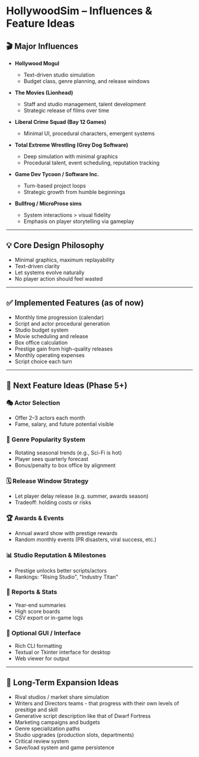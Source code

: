 # HollywoodSim – Influences & Feature Ideas

## 🎬 Major Influences

- **Hollywood Mogul**

  - Text-driven studio simulation
  - Budget class, genre planning, and release windows

- **The Movies (Lionhead)**

  - Staff and studio management, talent development
  - Strategic release of films over time

- **Liberal Crime Squad (Bay 12 Games)**

  - Minimal UI, procedural characters, emergent systems

- **Total Extreme Wrestling (Grey Dog Software)**

  - Deep simulation with minimal graphics
  - Procedural talent, event scheduling, reputation tracking

- **Game Dev Tycoon / Software Inc.**

  - Turn-based project loops
  - Strategic growth from humble beginnings

- **Bullfrog / MicroProse sims**

  - System interactions > visual fidelity
  - Emphasis on player storytelling via gameplay

---

## 💡 Core Design Philosophy

- Minimal graphics, maximum replayability
- Text-driven clarity
- Let systems evolve naturally
- No player action should feel wasted

---

## ✅ Implemented Features (as of now)

- Monthly time progression (calendar)
- Script and actor procedural generation
- Studio budget system
- Movie scheduling and release
- Box office calculation
- Prestige gain from high-quality releases
- Monthly operating expenses
- Script choice each turn

---

## 🧭 Next Feature Ideas (Phase 5+)

### 🎭 Actor Selection

- Offer 2–3 actors each month
- Fame, salary, and future potential visible

### 🎯 Genre Popularity System

- Rotating seasonal trends (e.g., Sci-Fi is hot)
- Player sees quarterly forecast
- Bonus/penalty to box office by alignment

### 🗓️ Release Window Strategy

- Let player delay release (e.g. summer, awards season)
- Tradeoff: holding costs or risks

### 🏆 Awards & Events

- Annual award show with prestige rewards
- Random monthly events (PR disasters, viral success, etc.)

### 📊 Studio Reputation & Milestones

- Prestige unlocks better scripts/actors
- Rankings: "Rising Studio", "Industry Titan"

### 🧮 Reports & Stats

- Year-end summaries
- High score boards
- CSV export or in-game logs

### 🎨 Optional GUI / Interface

- Rich CLI formatting
- Textual or Tkinter interface for desktop
- Web viewer for output

---

## 📁 Long-Term Expansion Ideas

- Rival studios / market share simulation
- Writers and Directors teams - that progress with their own levels of presitige and skill
- Generative script description like that of Dwarf Fortress 
- Marketing campaigns and budgets
- Genre specialization paths
- Studio upgrades (production slots, departments)
- Critical review system
- Save/load system and game persistence

